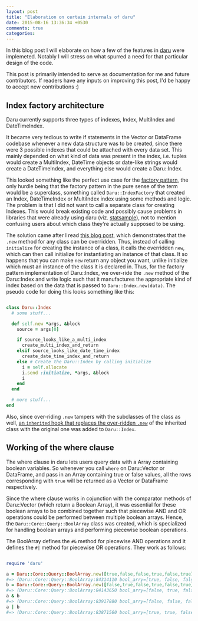 ```yaml
---
layout: post
title: "Elaboration on certain internals of daru"
date: 2015-08-16 13:36:34 +0530
comments: true
categories: 
---
```


In this blog post I will elaborate on how a few of the features in [daru](https://github.com/v0dro/daru) were implemeted. Notably I will stress on what spurred a need for that particular design of the code.

This post is primarily intended to serve as documentation for me and future contributors. If readers have any inputs on improving this post, I'd be happy to accept new contributions :)

## Index factory architecture

Daru currently supports three types of indexes, Index, MultiIndex and DateTimeIndex.

It became very tedious to write if statements in the Vector or DataFrame codebase whenever a new data structure was to be created, since there were 3 possible indexes that could be attached with every data set. This mainly depended on what kind of data was present in the index, i.e. tuples would create a MultiIndex, DateTime objects or date-like strings would create a DateTimeIndex, and everything else would create a Daru::Index.

This looked something like the perfect use case for the [factory pattern](https://en.wikipedia.org/wiki/Factory_method_pattern), the only hurdle being that the factory pattern in the pure sense of the term would be a superclass, something called `Daru::IndexFactory` that created an Index, DateTimeIndex or MultiIndex index using some methods and logic. The problem is that I did not want to call a separate class for creating Indexes. This would break existing code and possibly cause problems in libraries that were already using daru (viz. [statsample](https://github.com/SciRuby/statsample)), not to mention confusing users about which class they're actually supposed to be using.

The solution came after I read [this blog post](http://blog.sidu.in/2007/12/rubys-new-as-factory.html), which demonstrates that the `.new` method for any class can be overridden. Thus, instead of calling `initialize` for creating the instance of a class, it calls the overridden `new`, which can then call initialize for instantiating an instance of that class. It so happens that you can make `new` return any object you want, unlike initialize which must an instance of the class it is declared in. Thus, for the factory pattern implementation of Daru::Index, we over-ride the `.new` method of the Daru::Index and write logic such that it manufactures the appropriate kind of index based on the data that is passed to `Daru::Index.new(data)`. The pseudo code for doing this looks something like this:

``` ruby

class Daru::Index
  # some stuff...

  def self.new *args, &block
    source = args[0]

    if source_looks_like_a_multi_index
      create_multi_index_and_return
    elsif source_looks_like_date_time_index
      create_date_time_index_and_return
    else # Create the Daru::Index by calling initialize
      i = self.allocate
      i.send :initialize, *args, &block
      i
    end
  end

  # more stuff...
end
```

Also, since over-riding `.new` tampers with the subclasses of the class as well, [an `inherited` hook that replaces the over-ridden `.new`](https://github.com/v0dro/daru/blob/master/lib/daru/index.rb#L14) of the inherited class with the original one was added to `Daru::Index`.

## Working of the where clause

The where clause in daru lets users query data with a Array containing boolean variables. So whenever you call `where` on Daru::Vector or DataFrame, and pass in an Array containing true or false values, all the rows corresponding with `true` will be returned as a Vector or DataFrame respectively.

Since the where clause works in cojunction with the comparator methods of Daru::Vector (which return a Boolean Array), it was essential for these boolean arrays to be combined together such that piecewise AND and OR operations could be performed between multiple boolean arrays. Hence, the `Daru::Core::Query::BoolArray` class was created, which is specialized for handling boolean arrays and performing piecewise boolean operations.

The BoolArray defines the `#&` method for piecewise AND operations and it defines the `#|` method for piecewise OR operations. They work as follows:

``` ruby

require 'daru'

a = Daru::Core::Query::BoolArray.new([true,false,false,true,false,true])
#=> (Daru::Core::Query::BoolArray:84314110 bool_arry=[true, false, false, true, false, true])
b = Daru::Core::Query::BoolArray.new([false,true,false,true,false,true])
#=> (Daru::Core::Query::BoolArray:84143650 bool_arry=[false, true, false, true, false, true])
a & b
#=> (Daru::Core::Query::BoolArray:83917880 bool_arry=[false, false, false, true, false, true])
a | b
#=> (Daru::Core::Query::BoolArray:83871560 bool_arry=[true, true, false, true, false, true])
```
